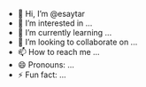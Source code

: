 - 👋 Hi, I’m @esaytar
- 👀 I’m interested in ...
- 🌱 I’m currently learning ...
- 💞️ I’m looking to collaborate on ...
- 📫 How to reach me ...
- 😄 Pronouns: ...
- ⚡ Fun fact: ...

<!---
esaytar/esaytar is a ✨ special ✨ repository because its `README.md` (this file) appears on your GitHub profile.
You can click the Preview link to take a look at your changes.
--->
